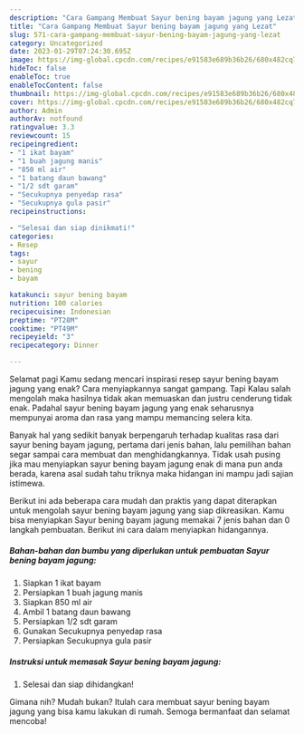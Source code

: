 ```yaml
---
description: "Cara Gampang Membuat Sayur bening bayam jagung yang Lezat"
title: "Cara Gampang Membuat Sayur bening bayam jagung yang Lezat"
slug: 571-cara-gampang-membuat-sayur-bening-bayam-jagung-yang-lezat
category: Uncategorized
date: 2023-01-29T07:24:30.695Z
image: https://img-global.cpcdn.com/recipes/e91583e689b36b26/680x482cq70/sayur-bening-bayam-jagung-foto-resep-utama.jpg
hideToc: false
enableToc: true
enableTocContent: false
thumbnail: https://img-global.cpcdn.com/recipes/e91583e689b36b26/680x482cq70/sayur-bening-bayam-jagung-foto-resep-utama.jpg
cover: https://img-global.cpcdn.com/recipes/e91583e689b36b26/680x482cq70/sayur-bening-bayam-jagung-foto-resep-utama.jpg
author: Admin
authorAv: notfound
ratingvalue: 3.3
reviewcount: 15
recipeingredient:
- "1 ikat bayam"
- "1 buah jagung manis"
- "850 ml air"
- "1 batang daun bawang"
- "1/2 sdt garam"
- "Secukupnya penyedap rasa"
- "Secukupnya gula pasir"
recipeinstructions:

- "Selesai dan siap dinikmati!"
categories:
- Resep
tags:
- sayur
- bening
- bayam

katakunci: sayur bening bayam 
nutrition: 100 calories
recipecuisine: Indonesian
preptime: "PT28M"
cooktime: "PT49M"
recipeyield: "3"
recipecategory: Dinner

---
```



Selamat pagi Kamu sedang mencari inspirasi resep sayur bening bayam jagung yang enak? Cara menyiapkannya sangat gampang. Tapi Kalau salah mengolah maka hasilnya tidak akan memuaskan dan justru cenderung tidak enak. Padahal sayur bening bayam jagung yang enak seharusnya mempunyai aroma dan rasa yang mampu memancing selera kita.




Banyak hal yang sedikit banyak berpengaruh terhadap kualitas rasa dari sayur bening bayam jagung, pertama dari jenis bahan, lalu pemilihan bahan segar sampai cara membuat dan menghidangkannya. Tidak usah pusing jika mau menyiapkan sayur bening bayam jagung enak di mana pun anda berada, karena asal sudah tahu triknya maka hidangan ini mampu jadi sajian istimewa.


Berikut ini ada beberapa cara mudah dan praktis yang dapat diterapkan untuk mengolah sayur bening bayam jagung yang siap dikreasikan. Kamu bisa menyiapkan Sayur bening bayam jagung memakai 7 jenis bahan dan 0 langkah pembuatan. Berikut ini cara dalam menyiapkan hidangannya.

<!--inarticleads1-->

##### Bahan-bahan dan bumbu yang diperlukan untuk pembuatan Sayur bening bayam jagung:

1. Siapkan 1 ikat bayam
1. Persiapkan 1 buah jagung manis
1. Siapkan 850 ml air
1. Ambil 1 batang daun bawang
1. Persiapkan 1/2 sdt garam
1. Gunakan Secukupnya penyedap rasa
1. Persiapkan Secukupnya gula pasir




<!--inarticleads2-->

##### Instruksi untuk memasak Sayur bening bayam jagung:


1. Selesai dan siap dihidangkan!



Gimana nih? Mudah bukan? Itulah cara membuat sayur bening bayam jagung yang bisa kamu lakukan di rumah. Semoga bermanfaat dan selamat mencoba!
